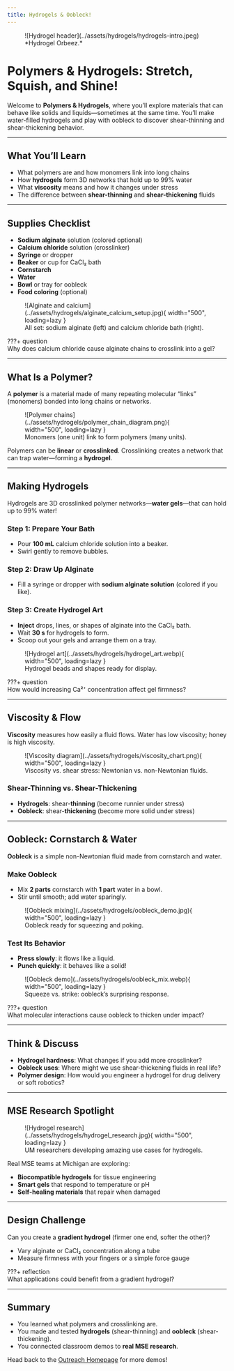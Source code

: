 ```yaml
---
title: Hydrogels & Oobleck!
---
```


<figure markdown="span">
  ![Hydrogel header](../assets/hydrogels/hydrogels-intro.jpeg)
  <br>*Hydrogel Orbeez.*
</figure>

# Polymers & Hydrogels: Stretch, Squish, and Shine!

Welcome to **Polymers & Hydrogels**, where you’ll explore materials that can behave like solids and liquids—sometimes at the same time. You’ll make water-filled hydrogels and play with oobleck to discover shear-thinning and shear-thickening behavior.

---

## What You’ll Learn
- What polymers are and how monomers link into long chains  
- How **hydrogels** form 3D networks that hold up to 99% water  
- What **viscosity** means and how it changes under stress  
- The difference between **shear-thinning** and **shear-thickening** fluids  

---

## Supplies Checklist
- **Sodium alginate** solution (colored optional)  
- **Calcium chloride** solution (crosslinker)  
- **Syringe** or dropper  
- **Beaker** or cup for CaCl₂ bath  
- **Cornstarch**  
- **Water**  
- **Bowl** or tray for oobleck  
- **Food coloring** (optional)  

<figure markdown="span">
  ![Alginate and calcium](../assets/hydrogels/alginate_calcium_setup.jpg){ width="500", loading=lazy }
  <figcaption>All set: sodium alginate (left) and calcium chloride bath (right).</figcaption>
</figure>

???+ question  
    Why does calcium chloride cause alginate chains to crosslink into a gel?

---

## What Is a Polymer?

A **polymer** is a material made of many repeating molecular “links” (monomers) bonded into long chains or networks.

<figure markdown="span">
  ![Polymer chains](../assets/hydrogels/polymer_chain_diagram.png){ width="500", loading=lazy }
  <figcaption>Monomers (one unit) link to form polymers (many units).</figcaption>
</figure>

Polymers can be **linear** or **crosslinked**. Crosslinking creates a network that can trap water—forming a **hydrogel**.

---

## Making Hydrogels

Hydrogels are 3D crosslinked polymer networks—**water gels**—that can hold up to 99% water!

### Step 1: Prepare Your Bath  
- Pour **100 mL** calcium chloride solution into a beaker.  
- Swirl gently to remove bubbles.

### Step 2: Draw Up Alginate  
- Fill a syringe or dropper with **sodium alginate solution** (colored if you like).

### Step 3: Create Hydrogel Art  
- **Inject** drops, lines, or shapes of alginate into the CaCl₂ bath.  
- Wait **30 s** for hydrogels to form.  
- Scoop out your gels and arrange them on a tray.

<figure markdown="span">
  ![Hydrogel art](../assets/hydrogels/hydrogel_art.webp){ width="500", loading=lazy }
  <figcaption>Hydrogel beads and shapes ready for display.</figcaption>
</figure>

???+ question  
    How would increasing Ca²⁺ concentration affect gel firmness?

---

## Viscosity & Flow

**Viscosity** measures how easily a fluid flows. Water has low viscosity; honey is high viscosity.

<figure markdown="span">
  ![Viscosity diagram](../assets/hydrogels/viscosity_chart.png){ width="500", loading=lazy }
  <figcaption>Viscosity vs. shear stress: Newtonian vs. non-Newtonian fluids.</figcaption>
</figure>

### Shear-Thinning vs. Shear-Thickening  
- **Hydrogels**: shear-**thinning** (become runnier under stress)  
- **Oobleck**: shear-**thickening** (become more solid under stress)

---

## Oobleck: Cornstarch & Water

**Oobleck** is a simple non-Newtonian fluid made from cornstarch and water.

### Make Oobleck  
- Mix **2 parts** cornstarch with **1 part** water in a bowl.  
- Stir until smooth; add water sparingly.

<figure markdown="span">
  ![Oobleck mixing](../assets/hydrogels/oobleck_demo.jpg){ width="500", loading=lazy }
  <figcaption>Oobleck ready for squeezing and poking.</figcaption>
</figure>

### Test Its Behavior  
- **Press slowly**: it flows like a liquid.  
- **Punch quickly**: it behaves like a solid!

<figure markdown="span">
  ![Oobleck demo](../assets/hydrogels/oobleck_mix.webp){ width="500", loading=lazy }
  <figcaption>Squeeze vs. strike: oobleck’s surprising response.</figcaption>
</figure>

???+ question  
    What molecular interactions cause oobleck to thicken under impact?

---

## Think & Discuss

- **Hydrogel hardness**: What changes if you add more crosslinker?  
- **Oobleck uses**: Where might we use shear-thickening fluids in real life?  
- **Polymer design**: How would you engineer a hydrogel for drug delivery or soft robotics?

---

## MSE Research Spotlight

<figure markdown="span">
  ![Hydrogel research](../assets/hydrogels/hydrogel_research.jpg){ width="500", loading=lazy }
  <figcaption>UM researchers developing amazing use cases for hydrogels.</figcaption>
</figure>

Real MSE teams at Michigan are exploring:
- **Biocompatible hydrogels** for tissue engineering  
- **Smart gels** that respond to temperature or pH  
- **Self-healing materials** that repair when damaged  

---

## Design Challenge

Can you create a **gradient hydrogel** (firmer one end, softer the other)?  
- Vary alginate or CaCl₂ concentration along a tube  
- Measure firmness with your fingers or a simple force gauge  

???+ reflection  
    What applications could benefit from a gradient hydrogel?

---

## Summary

- You learned what polymers and crosslinking are.  
- You made and tested **hydrogels** (shear-thinning) and **oobleck** (shear-thickening).  
- You connected classroom demos to **real MSE research**.

Head back to the [Outreach Homepage](../index.md) for more demos!  
